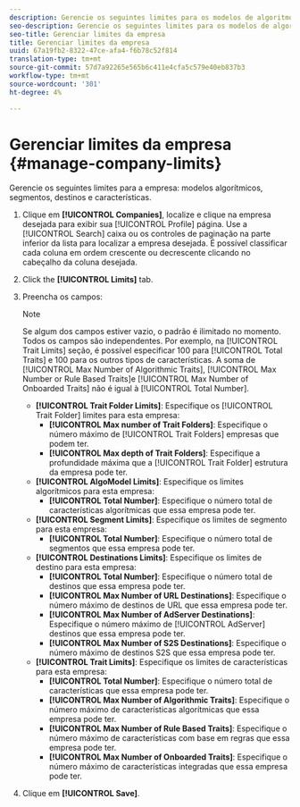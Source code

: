 ```yaml
---
description: Gerencie os seguintes limites para os modelos de algoritmos de empresa, segmentos, destinos e características.
seo-description: Gerencie os seguintes limites para os modelos de algoritmos de empresa, segmentos, destinos e características.
seo-title: Gerenciar limites da empresa
title: Gerenciar limites da empresa
uuid: 67a19fb2-8322-47ce-afa4-f6b78c52f814
translation-type: tm+mt
source-git-commit: 57d7a92265e565b6c411e4cfa5c579e40eb837b3
workflow-type: tm+mt
source-wordcount: '301'
ht-degree: 4%

---
```



# Gerenciar limites da empresa {#manage-company-limits}

Gerencie os seguintes limites para a empresa: modelos algorítmicos, segmentos, destinos e características.

<!-- t_company_limits.xml -->

1. Clique em **[!UICONTROL Companies]**, localize e clique na empresa desejada para exibir sua [!UICONTROL Profile] página. Use a [!UICONTROL Search] caixa ou os controles de paginação na parte inferior da lista para localizar a empresa desejada. É possível classificar cada coluna em ordem crescente ou decrescente clicando no cabeçalho da coluna desejada.
1. Click the **[!UICONTROL Limits]** tab.
1. Preencha os campos:

   >[!NOTE]
   >
   >Se algum dos campos estiver vazio, o padrão é ilimitado no momento. Todos os campos são independentes. Por exemplo, na [!UICONTROL Trait Limits] seção, é possível especificar 100 para [!UICONTROL Total Traits] e 100 para os outros tipos de características. A soma de [!UICONTROL Max Number of Algorithmic Traits], [!UICONTROL Max Number or Rule Based Traits]e [!UICONTROL Max Number of Onboarded Traits] não é igual à [!UICONTROL Total Number].

   * **[!UICONTROL Trait Folder Limits]**: Especifique os [!UICONTROL Trait Folder] limites para esta empresa:
      * **[!UICONTROL Max number of Trait Folders]**: Especifique o número máximo de [!UICONTROL Trait Folders] empresas que podem ter.
      * **[!UICONTROL Max depth of Trait Folders]**: Especifique a profundidade máxima que a [!UICONTROL Trait Folder] estrutura da empresa pode ter.
   * **[!UICONTROL AlgoModel Limits]**: Especifique os limites algorítmicos para esta empresa:
      * **[!UICONTROL Total Number]**: Especifique o número total de características algorítmicas que essa empresa pode ter.
   * **[!UICONTROL Segment Limits]**: Especifique os limites de segmento para esta empresa:
      * **[!UICONTROL Total Number]**: Especifique o número total de segmentos que essa empresa pode ter.
   * **[!UICONTROL Destinations Limits]**: Especifique os limites de destino para esta empresa:
      * **[!UICONTROL Total Number]**: Especifique o número total de destinos que essa empresa pode ter.
      * **[!UICONTROL Max Number of URL Destinations]**: Especifique o número máximo de destinos de URL que essa empresa pode ter.
      * **[!UICONTROL Max Number of AdServer Destinations]**: Especifique o número máximo de [!UICONTROL AdServer] destinos que essa empresa pode ter.
      * **[!UICONTROL Max Number of S2S Destinations]**: Especifique o número máximo de destinos S2S que essa empresa pode ter.
   * **[!UICONTROL Trait Limits]**: Especifique os limites de características para esta empresa:
      * **[!UICONTROL Total Number]**: Especifique o número total de características que essa empresa pode ter.
      * **[!UICONTROL Max Number of Algorithmic Traits]**: Especifique o número máximo de características algorítmicas que essa empresa pode ter.
      * **[!UICONTROL Max Number of Rule Based Traits]**: Especifique o número máximo de características com base em regras que essa empresa pode ter.
      * **[!UICONTROL Max Number of Onboarded Traits]**: Especifique o número máximo de características integradas que essa empresa pode ter.
1. Clique em **[!UICONTROL Save]**.
